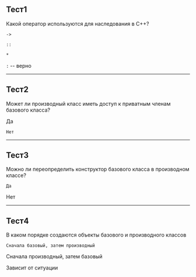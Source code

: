 ## Тест1

Какой оператор используются для наследования в С++?

`->`

`::`

`*`

`:` -- верно





------


## Тест2

Может ли производный класс иметь доступ к приватным членам базового класса?

Да

`Нет`


------



## Тест3

Можно ли переопределить конструктор базового класса в производном классе?

`Да`

Нет


-----

## Тест4

В каком порядке создаются объекты базового и производного классов

`Сначала базовый, затем производный`

Сначала производный, затем базовый

Зависит от ситуации
